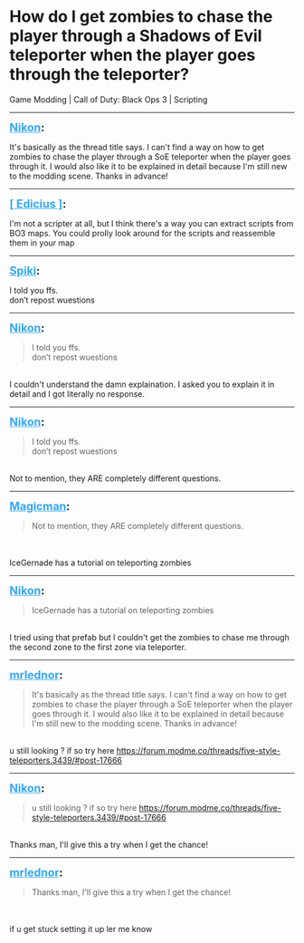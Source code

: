 # How do I get zombies to chase the player through a Shadows of Evil teleporter when the player goes through the teleporter?
Game Modding | Call of Duty: Black Ops 3 | Scripting

---
<strong style="font-size: 1.4em;"><span style="text-decoration: underline;text-decoration-color: #34a7f9;"><span style="color:#34a7f9;">Nikon</span></span>:</strong>

<p>It&#39;s basically as the thread title says. I can&#39;t find a way on how to get zombies to chase the player through a SoE teleporter when the player goes through it. I would also like it to be explained in detail because I&#39;m still new to the modding scene. Thanks in advance!</p>

---
<strong style="font-size: 1.4em;"><span style="text-decoration: underline;text-decoration-color: #34a7f9;"><span style="color:#34a7f9;">[ Edicius ]</span></span>:</strong>

<p>I&#39;m not a scripter at all, but I think there&#39;s a way you can extract scripts from BO3 maps. You could prolly look around for the scripts and reassemble them in your map</p>

---
<strong style="font-size: 1.4em;"><span style="text-decoration: underline;text-decoration-color: #34a7f9;"><span style="color:#34a7f9;">Spiki</span></span>:</strong>

<p>I told you ffs. <br />don’t repost wuestions</p>

---
<strong style="font-size: 1.4em;"><span style="text-decoration: underline;text-decoration-color: #34a7f9;"><span style="color:#34a7f9;">Nikon</span></span>:</strong>

<p><blockquote>I told you ffs.<br />don’t repost wuestions<br /></blockquote><br />I couldn&#39;t understand the damn explaination. I asked you to explain it in detail and I got literally no response.</p>

---
<strong style="font-size: 1.4em;"><span style="text-decoration: underline;text-decoration-color: #34a7f9;"><span style="color:#34a7f9;">Nikon</span></span>:</strong>

<p><blockquote>I told you ffs.<br />don’t repost wuestions<br /></blockquote><br />Not to mention, they ARE completely different questions.</p>

---
<strong style="font-size: 1.4em;"><span style="text-decoration: underline;text-decoration-color: #34a7f9;"><span style="color:#34a7f9;">Magicman</span></span>:</strong>

<p><blockquote>Not to mention, they ARE completely different questions.<br /></blockquote><br /><br />IceGernade has a tutorial on teleporting zombies</p>

---
<strong style="font-size: 1.4em;"><span style="text-decoration: underline;text-decoration-color: #34a7f9;"><span style="color:#34a7f9;">Nikon</span></span>:</strong>

<p><blockquote>IceGernade has a tutorial on teleporting zombies<br /></blockquote><br />I tried using that prefab but I couldn&#39;t get the zombies to chase me through the second zone to the first zone via teleporter.</p>

---
<strong style="font-size: 1.4em;"><span style="text-decoration: underline;text-decoration-color: #34a7f9;"><span style="color:#34a7f9;">mrlednor</span></span>:</strong>

<p><blockquote>It&#39;s basically as the thread title says. I can&#39;t find a way on how to get zombies to chase the player through a SoE teleporter when the player goes through it. I would also like it to be explained in detail because I&#39;m still new to the modding scene. Thanks in advance!<br /></blockquote><br /> u still looking ? if so try here <a href="https://forum.modme.co/threads/five-style-teleporters.3439/#post-17666">https://forum.modme.co/threads/five-style-teleporters.3439/#post-17666</a></p>

---
<strong style="font-size: 1.4em;"><span style="text-decoration: underline;text-decoration-color: #34a7f9;"><span style="color:#34a7f9;">Nikon</span></span>:</strong>

<p><blockquote>u still looking ? if so try here <a href="https://forum.modme.co/threads/five-style-teleporters.3439/#post-17666">https://forum.modme.co/threads/five-style-teleporters.3439/#post-17666</a><br /></blockquote><br />Thanks man, I&#39;ll give this a try when I get the chance!</p>

---
<strong style="font-size: 1.4em;"><span style="text-decoration: underline;text-decoration-color: #34a7f9;"><span style="color:#34a7f9;">mrlednor</span></span>:</strong>

<p><blockquote>Thanks man, I&#39;ll give this a try when I get the chance!<br /></blockquote><br /><br />if u get stuck setting it up ler me know</p>
